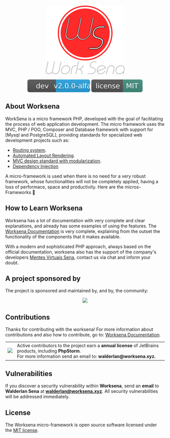 <p align="center"><img src="https://github.com/WalderlanSena/worksena/blob/master/public/assets/img/worksena-min.png"></p>

<p align="center">
<a href="#"><img src="https://github.com/WalderlanSena/tagsGit/blob/master/stableWorksena.svg"></a>
<a href="#"><img src="https://github.com/WalderlanSena/tagsGit/blob/master/licenseMIT.svg" alt="License"></a>
</p>

## About Worksena

WorkSena is a micro framework PHP, developed with the goal of facilitating the process of web application development. The micro framework uses the MVC, PHP / POO, Composer and Database framework with support for [Mysql and PostgreSQL], providing standards for specialized web development projects such as:

- [Routing system](https://worksena.xyz/documentacao/rotas).
- [Automated Layout Rendering](https://worksena.xyz/documentacao/views).
- [MVC design standard with modularization](https://worksena.xyz/documentacao/controller).
- [Dependency Injection](https://worksena.xyz/documentacao/injecao-de-dependencia)

A micro-framework is used when there is no need for a very robust framework, whose functionalities will not be completely applied, having a loss of performace, space and productivity. Here are the micros-Frameworks :raised_hands:

## How to Learn Worksena

Worksena has a lot of documentation with very complete and clear explanations, and already has some examples of using the features. The [Worksena Documentation](https://worksena.xyz) is very complete, explaining from the outset the functionality of the components that it makes available.

With a modern and sophisticated PHP approach, always based on the official documentation, worksena also has the support of the company's developers [Mentes Virtuais Sena](https://www.mentesvirtuiassena.com), contact us via chat and inform your doubt.

## A project sponsored by

The project is sponsored and maintained by, and by, the community:

<p align="center">
	<a href="https://www.mentesvirtuaissena.com">
		<img src="https://www.mentesvirtuaissena.com/assets/img/logoMvs.png">
	</a>
</p>


## Contributions

Thanks for contributing with the worksena! For more information about contributions and also how to contribute, go to: [Worksena Documentation](https://worksena.xyz/junte-se-a-tribo).

<table>
	<tr>
		<td><img src="https://account.jetbrains.com/static/images/jetbrains-logo-inv.svg" width="100"></td>
		<td>Active contributors to the project earn a <strong> annual license </strong> of JetBrains products, including <strong> PhpStorm</strong>. <br>For more information send an email to: <strong>walderlan@worksena.xyz.</strong></td>
	</tr>
</table>


## Vulnerabilities

If you discover a security vulnerability within **Worksena**, send an **email** to **Walderlan Sena** at **walderlan@worksena.xyz**. All security vulnerabilities will be addressed immediately.

## License

The Worksena micro-framework is open source software licensed under the [MIT license](http://opensource.org/licenses/MIT).
